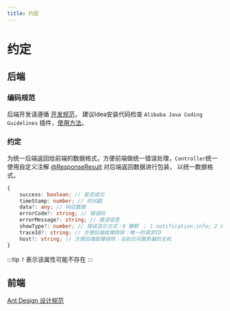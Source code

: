 ```yaml
---
title: 约定
---
```


# 约定
## 后端
### 编码规范
后端开发请遵循 [开发规范](/back-end/standard/前言.html '开发规范')，
建议Idea安装代码检查 `Alibaba Java Coding Guidelines` 插件，[使用方法](https://github.com/alibaba/Alibaba-Java-Coding-Guidelines '使用方法')。
### 约定
为统一后端返回给前端的数据格式，方便前端做统一错误处理，`Controller`统一使用自定义注解 [@ResponseResult](/back-end/annotation.html#responseresult) 对后端返回数据进行包装，
以统一数据格式。
```typescript
{
    success: boolean; // 是否成功
    timeStamp: number; // 时间戳
    data?: any; // 响应数据
    errorCode?: string; // 错误码
    errorMessage?: string; // 错误信息
    showType?: number; // 错误显示方式：0 静默 ； 1 notification.info; 2 notification.warning; 3 notification.error; 9 page
    traceId?: string; // 方便后端故障排除：唯一的请求ID
    host?: string; // 方便后端故障排除：当前访问服务器的主机
}
```
:::tip
`?` 表示该属性可能不存在
:::
## 前端
[Ant Design 设计规范](https://ant.design/docs/spec/introduce-cn 'Ant Design 设计规范')
